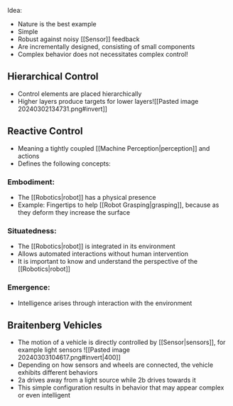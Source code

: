 
Idea: 
- Nature is the best example
- Simple
- Robust against noisy [[Sensor]] feedback
- Are incrementally designed, consisting of small components
- Complex behavior does not necessitates complex control!

## Hierarchical Control
- Control elements are placed hierarchically
- Higher layers produce targets for lower layers![[Pasted image 20240302134731.png#invert]]
## Reactive Control
- Meaning a tightly coupled [[Machine Perception|perception]] and actions
- Defines the following concepts:
### Embodiment: 
- The [[Robotics|robot]] has a physical presence
- Example: Fingertips to help [[Robot Grasping|grasping]], because as they deform they increase the surface
### Situatedness:
- The [[Robotics|robot]] is integrated in its environment
- Allows automated interactions without human intervention
- It is important to know and understand the perspective of the [[Robotics|robot]]
### Emergence:
- Intelligence arises through interaction with the environment

## Braitenberg Vehicles
- The motion of a vehicle is directly controlled by [[Sensor|sensors]], for example light sensors
![[Pasted image 20240303104617.png#invert|400]]
- Depending on how sensors and wheels are connected, the vehicle exhibits different behaviors
- 2a drives away from a light source while 2b drives towards it
- This simple configuration results in behavior that may appear complex or even intelligent